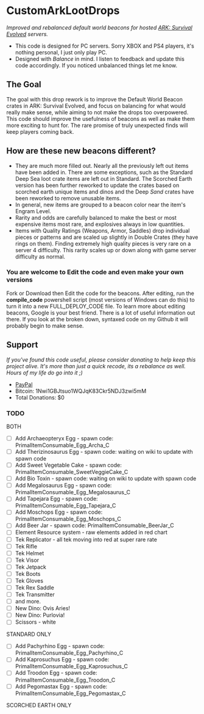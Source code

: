 #  CustomArkLootDrops

_Improved and rebalanced default world beacons for hosted [ARK: Survival Evolved](https://www.youtube.com/survivetheark) servers._  
* This code is designed for PC servers. Sorry XBOX and PS4 players, it's nothing personal, I just only play PC.
* Designed with _Balance_ in mind. I listen to feedback and update this code accordingly. If you noticed unbalanced things let me know.

## The Goal  
The goal with this drop rework is to improve the Default World Beacon crates in ARK: Survival Evolved, and focus on balancing for what would really make sense, while aiming to not make the drops too overpowered. This code should improve the usefulness of beacons as well as make them more exciting to hunt for. The rare promise of truly unexpected finds will keep players coming back.

## How are these new beacons different?  
* They are much more filled out. Nearly all the previously left out items have been added in. There are some exceptions, such as the Standard Deep Sea loot crate items are left out in Standard. The Scorched Earth version has been further reworked to update the crates based on scorched earth unique items and dinos and the Deep _Sand_ crates have been reworked to remove unusable items.
* In general, new items are grouped to a beacon color near the item's Engram Level.  
* Rarity and odds are carefully balanced to make the best or most expensive items most rare, and explosives always in low quantities.  
* Items with Quality Ratings (Weapons, Armor, Saddles) drop individual pieces or patterns and are scaled up slightly in Double Crates (they have rings on them). Finding extremely high quality pieces is very rare on a server 4 difficulty. This rarity scales up or down along with game server difficulty as normal.
  
### You are welcome to Edit the code and even make your own versions  
Fork or Download then Edit the code for the beacons. After editing, run the **compile_code** powershell script (most versions of Windows can do this) to turn it into a new FULL_DEPLOY_CODE file. To learn more about editing beacons, Google is your best friend. There is a lot of useful information out there. If you look at the broken down, syntaxed code on my Github it will probably begin to make sense.

## Support  
*If you've found this code useful, please consider donating to help keep this project alive. It's more than just a quick recode, its a rebalance as well. Hours of my life do go into it ;)*
* [PayPal](https://www.paypal.me/mattearly/)  
* Bitcoin: 1Nwi1GBJtsuo1WQJqK83Ckr5NDJ3zwi5mM  
* Total Donations: $0  
  
### TODO  
BOTH  
- [ ] Add Archaeopteryx Egg - spawn code: PrimalItemConsumable_Egg_Archa_C
- [ ] Add Therizinosaurus Egg - spawn code: waiting on wiki to update with spawn code
- [ ] Add Sweet Vegetable Cake - spawn code: PrimalItemConsumable_SweetVeggieCake_C
- [ ] Add Bio Toxin - spawn code: waiting on wiki to update with spawn code
- [ ] Add Megalosaurus Egg - spawn code: PrimalItemConsumable_Egg_Megalosaurus_C
- [ ] Add Tapejara Egg - spawn code: PrimalItemConsumable_Egg_Tapejara_C
- [ ] Add Moschops Egg - spawn code: PrimalItemConsumable_Egg_Moschops_C
- [ ] Add Beer Jar - spawn code: PrimalItemConsumable_BeerJar_C
- [ ] Element Resource system - raw elements added in red chart
- [ ] Tek Replicator - all tek moving into red at super rare rate
- [ ] Tek Rifle
- [ ] Tek Helmet
- [ ] Tek Visor
- [ ] Tek Jetpack
- [ ] Tek Boots
- [ ] Tek Gloves
- [ ] Tek Rex Saddle
- [ ] Tek Transmitter
- [ ] and more.
- [ ] New Dino: Ovis Aries!
- [ ] New Dino: Purlovia!
- [ ] Scissors - white
  
STANDARD ONLY  
- [ ] Add Pachyrhino Egg - spawn code: PrimalItemConsumable_Egg_Pachyrhino_C
- [ ] Add Kaprosuchus Egg - spawn code: PrimalItemConsumable_Egg_Kaprosuchus_C
- [ ] Add Troodon Egg - spawn code: PrimalItemConsumable_Egg_Troodon_C
- [ ] Add Pegomastax Egg - spawn code: PrimalItemConsumable_Egg_Pegomastax_C

SCORCHED EARTH ONLY  
